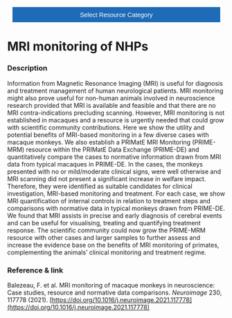 <!-- This piece of code configures a dropdown button for resource categories. It should be present on every page where you want the button -->
<head><meta name="viewport" content="width=device-width, initial-scale=1"><style>
.dropbtn {background-color: #1e6bb8; color: white; padding: 16px; font-size: 1rem; border: none; cursor: pointer; width: 30rem}
.dropbtn:hover, .dropbtn:focus {background-color: #2980B9;}
.dropdown {position: relative; display: inline-block;}
.dropdown-content {display: none; position: absolute; background-color: #f1f1f1; min-width: 100%; overflow: auto; box-shadow: 0px 8px 16px 0px rgba(0,0,0,0.2); z-index: 1; text-align: center; font-size: 1rem;}
.dropdown-content a { color: black; padding: 12px 16px; text-decoration: none; display: block;}
.dropdown a:hover {background-color: #ddd;}
.show {display: block;}
.dropbtn + .dropbtn { margin-left: auto; }
@media screen and (min-width: 64em) { .dropbtn { max-width: 64rem; width: 40rem; padding: 0.75rem 1rem; } }
@media screen and (min-width: 42em) and (max-width: 64em) { .dropbtn { width: 30rem; padding: 0.6rem 0.9rem; font-size: 0.9rem; } }
@media screen and (max-width: 42em) { .dropbtn { display: block; width: 20rem; padding: 0.75rem; font-size: 0.9rem; }
.dropbtn + .dropbtn { margin-top: 1rem; margin-left: 0; } }
</style></head>
<!------------------------------------------------------------------------>

<!-- This is the actual button -->
<center><div class="dropdown">
  <button onclick="myFunction()" class="dropbtn">Select Resource Category</button>
  <div id="myDropdown" class="dropdown-content">
    <a href="https://prime-re.github.io/templates_and_atlases">Template/Atlas</a>
    <a href="https://prime-re.github.io/pipelines_general">General analysis</a>
    <a href="https://prime-re.github.io/pipelines_structural">Structural analysis</a>
    <a href="https://prime-re.github.io/pipelines_fmri">Functional analysis</a>
    <a href="https://prime-re.github.io/pipelines_diffusion">Diffusion analysis</a>
    <a href="https://prime-re.github.io/pipelines_cross-species">Cross-species analysis</a>
    <a href="https://prime-re.github.io/data_sharing">Data sharing</a>
    <a href="https://prime-re.github.io/software_packages">Software packages</a>
    <a href="https://prime-re.github.io/hardware">Hardware & protocols</a>
  </div>
</div></center>

<!-- This script handles the button dynamics -->
<script>
function myFunction() {document.getElementById("myDropdown").classList.toggle("show");}
window.onclick = function(event) {
  if (!event.target.matches('.dropbtn')) { var dropdowns = document.getElementsByClassName("dropdown-content"); var i;
    for (i = 0; i < dropdowns.length; i++) {var openDropdown = dropdowns[i]; if (openDropdown.classList.contains('show')) {openDropdown.classList.remove('show'); } } }
} 
</script>



<!-- Start normal content here -->

# MRI monitoring of NHPs  

### Description     
Information from Magnetic Resonance Imaging (MRI) is useful for diagnosis and treatment management of human neurological patients. MRI monitoring might also prove useful for non-human animals involved in neuroscience research provided that MRI is available and feasible and that there are no MRI contra-indications precluding scanning. However, MRI monitoring is not established in macaques and a resource is urgently needed that could grow with scientific community contributions. Here we show the utility and potential benefits of MRI-based monitoring in a few diverse cases with macaque monkeys. We also establish a PRIMatE MRI Monitoring (PRIME-MRM) resource within the PRIMatE Data Exchange (PRIME-DE) and quantitatively compare the cases to normative information drawn from MRI data from typical macaques in PRIME-DE. In the cases, the monkeys presented with no or mild/moderate clinical signs, were well otherwise and MRI scanning did not present a significant increase in welfare impact. Therefore, they were identified as suitable candidates for clinical investigation, MRI-based monitoring and treatment. For each case, we show MRI quantification of internal controls in relation to treatment steps and comparisons with normative data in typical monkeys drawn from PRIME-DE. We found that MRI assists in precise and early diagnosis of cerebral events and can be useful for visualising, treating and quantifying treatment response. The scientific community could now grow the PRIME-MRM resource with other cases and larger samples to further assess and increase the evidence base on the benefits of MRI monitoring of primates, complementing the animals’ clinical monitoring and treatment regime.

### Reference & link
Balezeau, F. et al. MRI monitoring of macaque monkeys in neuroscience: Case studies, resource and normative data comparisons. *Neuroimage* 230, 117778 (2021). [https://doi.org/10.1016/j.neuroimage.2021.117778](https://doi.org/10.1016/j.neuroimage.2021.117778)    
